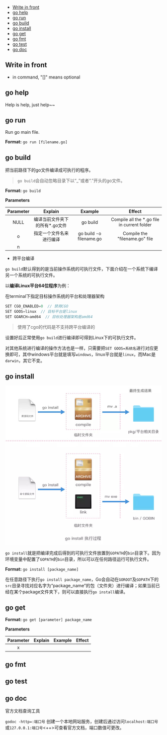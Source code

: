 

<!-- vim-markdown-toc Redcarpet -->

* [Write in front](#write-in-front)
* [go help](#go-help)
* [go run](#go-run)
* [go build](#go-build)
* [go install](#go-install)
* [go get](#go-get)
* [go fmt](#go-fmt)
* [go test](#go-test)
* [go doc](#go-doc)

<!-- vim-markdown-toc -->

## Write in front

* in command, "[]" means optional

## go help

Help is help, just help~~

## go run

Run go main file.

**Format:** `go run [filename.go]`

## go build

把当前路径下的go文件编译成可执行的程序。

> `go build`会自动忽略目录下以“_”或者“.”开头的go文件。

**Format:** `go build` 

**Parameters**

| Parameter |            Explain             | Example                 | Effect                                      |
| :---:     |             :---:              | :---:                   | :---:                                       |
| NULL      | 编译当前文件夹下的所有*.go文件 | go build                | Compile all the *.go file in current folder |
| o         |    指定一个文件名来进行编译    | go build -o filename.go | Compile the "filename.go" file              |
| n         |                                |                         |                                             |


* 跨平台编译

`go build`默认得到的是当前操作系统的可执行文件，下面介绍在一个系统下编译另一个系统的可执行文件。

以**编译Linux平台64位程序**为例：

在terminal下指定目标操作系统的平台和处理器架构

```Go
SET CGO_ENABLED=0  // 禁用CGO
SET GOOS=linux  // 目标平台是linux
SET GOARCH=amd64  // 目标处理器架构是amd64
```

> 使用了cgo的代码是不支持跨平台编译的

设置好后正常使用`go build`进行编译即可得到Linux下的可执行文件。

对其他系统进行编译的操作方法也是一样，只需要把`SET GOOS=系统名`进行对应更换即可，其中windows平台就是填写`windows`，linux平台就是`linux`，而Mac是`darwin`，其它不变。


## go install

![go install process](./Go-Command/go-install.png)

`go install`就是把编译完成后得到的可执行文件放置到`GOPATH`的`bin`目录下。因为环境变量中配置了`GOPATH`的`bin`目录，所以可以在任何路径运行可执行文件。

**Format:** `go install [package_name]`


在任意路径下执行`go install package_name`，Go会自动在`GOROOT`及`GOPATH`下的`src`目录寻找对应名字为“package_name”的包（文件夹）进行编译；如果当前已经在某个package文件夹下，则可以直接执行`go install`编译。

## go get

**Format:** `go get [parameter] package_name`

**Parameters**

| Parameter |            Explain             | Example                 | Effect                                      |
| :---:     |             :---:              | :---:                   | :---:                                       |
| x         |                                |                         |                                             |

## go fmt

## go test

## go doc

官方文档查询工具

`godoc -http=:端口号` 创建一个本地网站服务，创建后通过访问`localhost:端口号`或`127.0.0.1:端口号`<++>可查看官方文档，端口数值可更改。

